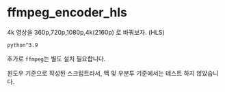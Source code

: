 # ffmpeg_encoder_hls
4k 영상을 360p,720p,1080p,4k(2160p) 로 바꿔보자. (HLS)

```
python^3.9
```

추가로 `ffmpeg`는 별도 설치 필요합니다.

윈도우 기준으로 작성된 스크립트라서, 맥 및 우분투 기준에서는 테스트 하지 않았습니다.
